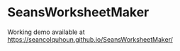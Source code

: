 # SeansWorksheetMaker
Working demo available at https://seancolquhoun.github.io/SeansWorksheetMaker/
